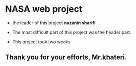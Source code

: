 # NASA web project

- the leader of this project **nazanin sharifi**.


- The most difficult part of this project was the header part.

- This project took two weeks



## Thank you for your efforts, Mr.khateri.




